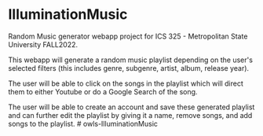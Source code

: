 # IlluminationMusic

Random Music generator webapp project for ICS 325 - Metropolitan State University FALL2022.

This webapp will generate a random music playlist depending on the user's selected filters (this includes genre, subgenre, artist, album, release year).

The user will be able to click on the songs in the playlist which will direct them to either Youtube or do a Google Search of the song.

The user will be able to create an account and save these generated playlist and can further edit the playlist by giving it a name, remove songs, and add songs to the playlist.
#   o w l s - I l l u m i n a t i o n M u s i c  
 